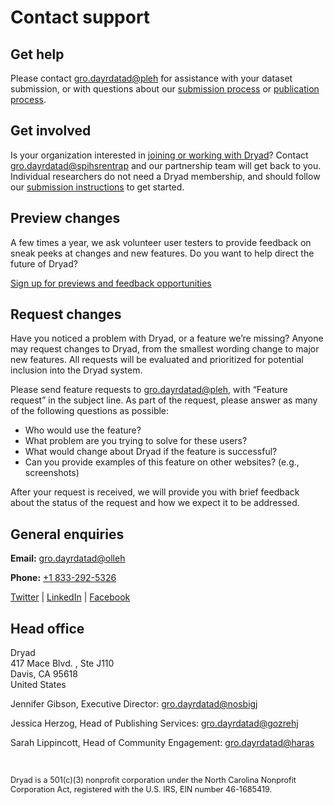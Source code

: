 <h1>Contact support</h1>

## Get help

Please contact <a class="emailr" href="mailto:dev@null">gro.dayrdatad@pleh</a> for assistance with your dataset submission, or with questions about our [submission process](/stash/submission_process) or [publication process](/stash/process).

## Get involved

Is your organization interested in [joining or working with Dryad](https://datadryad.org/stash/join_us)? Contact <a class="emailr" href="mailto:dev@null">gro.dayrdatad@spihsrentrap</a> and our partnership team will get back to you. Individual researchers do not need a Dryad membership, and should follow our [submission instructions](https://datadryad.org/stash/submission_process) to get started.

## Preview changes

A few times a year, we ask volunteer user testers to provide feedback on sneak peeks at changes and new features. Do you want to help direct the future of Dryad?

<a href="/stash/feedback?m=4&l=contact" class="o-link__buttonlink">Sign up for previews and feedback opportunities</a>

## Request changes

Have you noticed a problem with Dryad, or a feature we’re missing? Anyone may request changes to Dryad, from the smallest wording change to major new features. All requests will be evaluated and prioritized for potential inclusion into the Dryad system.

Please send feature requests to <a class="emailr" href="mailto:dev@null?subject=Feature request">gro.dayrdatad@pleh</a>, with “Feature request” in the subject line. As part of the request, please answer as many of the following questions as possible:

 - Who would use the feature?
 - What problem are you trying to solve for these users?
 - What would change about Dryad if the feature is successful?
 - Can you provide examples of this feature on other websites? (e.g., screenshots)

After your request is received, we will provide you with brief feedback about the status of the request and how we expect it to be addressed.


## General enquiries

<p><strong>Email:</strong> <a class="emailr" href="mailto:dev@null">gro.dayrdatad@olleh</a></p>
<p><strong>Phone:</strong> <a href="tel:+18332925326">+1 833-292-5326</a></p>
<p><a href="https://twitter.com/datadryad">Twitter</a> | <a href="https://www.linkedin.com/company/datadryad/">LinkedIn</a> | <a href="https://www.facebook.com/profile.php?id=100075926210112">Facebook</a></p>

## Head office

<p>Dryad<br>
417 Mace Blvd. , Ste J110<br>
Davis, CA 95618<br>
United States</p>
<p>Jennifer Gibson, Executive Director: <a class="emailr" href="mailto:dev@null">gro.dayrdatad@nosbigj</a></p>
<p>Jessica Herzog, Head of Publishing Services: <a class="emailr" href="mailto:dev@null">gro.dayrdatad@gozrehj</a></p>
<p>Sarah Lippincott, Head of Community Engagement: <a class="emailr" href="mailto:dev@null">gro.dayrdatad@haras</a></p>
<br>
<p style="font-size: .9em;">Dryad is a 501(c)(3) nonprofit corporation under the North Carolina Nonprofit Corporation Act, registered with the U.S. IRS, EIN number 46-1685419.</p>